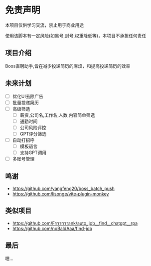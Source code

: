 # 免责声明
本项目仅供学习交流，禁止用于商业用途

使用该脚本有一定风险(如黑号,封号,权重降低等)，本项目不承担任何责任

## 项目介绍
Boos直聘助手,皆在减少投递简历的麻烦，和提高投递简历的效率

## 未来计划
- [ ] 优化UI去除广告
- [ ] 批量投递简历
- [ ] 高级筛选
  - [ ] 薪资,公司名,工作名,人数,内容简单筛选
  - [ ] 通勤时间
  - [ ] 公司风险评控
  - [ ] GPT评分筛选
- [ ] 自动打招呼
  - [ ] 模板语言
  - [ ] 支持GPT调用
- [ ] 多账号管理

## 鸣谢
- https://github.com/yangfeng20/boss_batch_push
- https://github.com/lisonge/vite-plugin-monkey

## 类似项目
- https://github.com/Frrrrrrrrank/auto_job__find__chatgpt__rpa
- https://github.com/noBaldAaa/find-job

## 最后

嗯...